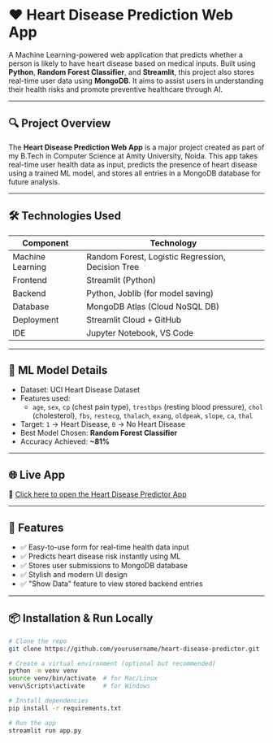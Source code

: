 # ❤️ Heart Disease Prediction Web App

A Machine Learning-powered web application that predicts whether a person is likely to have heart disease based on medical inputs. Built using **Python**, **Random Forest Classifier**, and **Streamlit**, this project also stores real-time user data using **MongoDB**. It aims to assist users in understanding their health risks and promote preventive healthcare through AI.

---

## 🔍 Project Overview

The **Heart Disease Prediction Web App** is a major project created as part of my B.Tech in Computer Science at Amity University, Noida. This app takes real-time user health data as input, predicts the presence of heart disease using a trained ML model, and stores all entries in a MongoDB database for future analysis.

---

## 🛠️ Technologies Used

| Component         | Technology                     |
|------------------|--------------------------------|
| Machine Learning | Random Forest, Logistic Regression, Decision Tree |
| Frontend         | Streamlit (Python)             |
| Backend          | Python, Joblib (for model saving) |
| Database         | MongoDB Atlas (Cloud NoSQL DB) |
| Deployment       | Streamlit Cloud + GitHub       |
| IDE              | Jupyter Notebook, VS Code      |

---

## 🧠 ML Model Details

- Dataset: UCI Heart Disease Dataset  
- Features used:
  - `age`, `sex`, `cp` (chest pain type), `trestbps` (resting blood pressure), `chol` (cholesterol), `fbs`, `restecg`, `thalach`, `exang`, `oldpeak`, `slope`, `ca`, `thal`
- Target: `1` → Heart Disease, `0` → No Heart Disease
- Best Model Chosen: **Random Forest Classifier**
- Accuracy Achieved: **~81%**

---

## 🌐 Live App

🔗 [Click here to open the Heart Disease Predictor App](https://yourusername.streamlit.app/)  

---

## 🚀 Features

- ✅ Easy-to-use form for real-time health data input
- ✅ Predicts heart disease risk instantly using ML
- ✅ Stores user submissions to MongoDB database
- ✅ Stylish and modern UI design
- ✅ "Show Data" feature to view stored backend entries

---

## 📦 Installation & Run Locally

```bash
# Clone the repo
git clone https://github.com/yourusername/heart-disease-predictor.git

# Create a virtual environment (optional but recommended)
python -m venv venv
source venv/bin/activate  # for Mac/Linux
venv\Scripts\activate     # for Windows

# Install dependencies
pip install -r requirements.txt

# Run the app
streamlit run app.py
